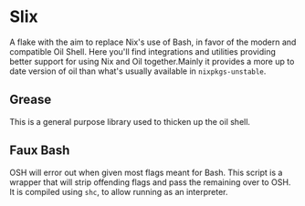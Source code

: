 # Slix

A flake with the aim to replace Nix's use of Bash, in favor of the modern and compatible Oil Shell. Here you'll find integrations and utilities providing better support for using Nix and Oil together.Mainly it provides a more up to date version of oil than what's usually available in `nixpkgs-unstable`.

## Grease

This is a general purpose library used to thicken up the oil shell.

## Faux Bash

OSH will error out when given most flags meant for Bash. This script is a wrapper that will strip offending flags and pass the remaining over to OSH. It is compiled using `shc`, to allow running as an interpreter.
